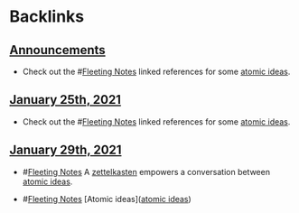 
# Backlinks
## [Announcements](<Announcements.md>)
- Check out the #[Fleeting Notes](<Fleeting Notes.md>) linked references for some [atomic ideas](<atomic ideas.md>).

## [January 25th, 2021](<January 25th, 2021.md>)
- Check out the #[Fleeting Notes](<Fleeting Notes.md>) linked references for some [atomic ideas](<atomic ideas.md>).

## [January 29th, 2021](<January 29th, 2021.md>)
- #[Fleeting Notes](<Fleeting Notes.md>)  A [zettelkasten](<zettelkasten.md>) empowers a conversation between [atomic ideas](<atomic ideas.md>).

- #[Fleeting Notes](<Fleeting Notes.md>) [Atomic ideas]([atomic ideas](<atomic ideas.md>))


